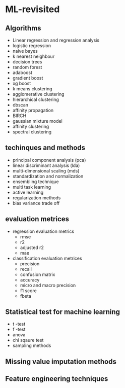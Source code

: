 # ML-revisited

## Algorithms 

* Linear regression and regression analysis 
* logistic regression 
* naive bayes 
* k nearest neighbour 
* decision trees 
* random forest 
* adaboost 
* gradient boost 
* xg boost 
* k means clustering 
* agglomerative clustering 
* hierarchical clustering 
* dbscan 
* affinity propagation 
* BIRCH 
* gaussian mixture model 
* affinity clustering 
* spectral clustering 


## techinques and methods 
* principal component analysis (pca)
* linear discriminant analysis (lda)
* multi-dimensional scaling  (mds)
* standardization and normalization 
* ensembling technique 
* multi task learning 
* active learning 
* regularization  methods 
* bias variance trade off 



## evaluation metrices 
* regression evaluation metrics 
    * rmse 
    * r2 
    * adjusted r2
    * mae 
* classification evaluation metrices
    * precision 
    * recall 
    * confusion matrix 
    * accuracy 
    * micro and macro precision 
    * f1 score 
    * fbeta 
    
    
## Statistical test for machine learning 
* t -test 
* f -test 
* anova 
* chi sqaure test
* sampling methods 


## Missing value imputation methods 


## Feature engineering techniques 


## 
